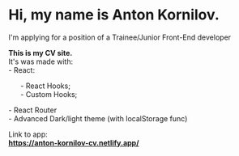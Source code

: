 # Hi, my name is Anton Kornilov.
I'm applying for a position of a Trainee/Junior Front-End developer </hr>

<b>This is my CV site.</b></br>
It's was made with: </br>
    - React: <ul> 
        - React Hooks; </br>
        - Custom Hooks; </br>
        </ul>
    - React Router</br>
    - Advanced Dark/light theme (with localStorage func)</hr>

Link to app: </br>
<b>https://anton-kornilov-cv.netlify.app/</b>


